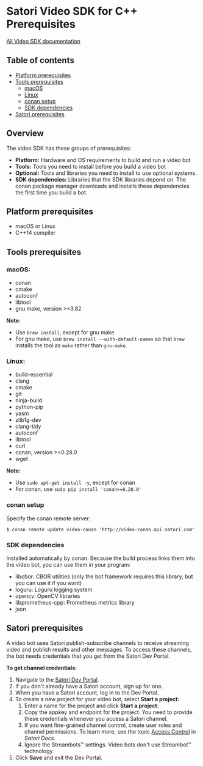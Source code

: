 # Satori Video SDK for C++ Prerequisites

[All Video SDK documentation](../README.md)

## Table of contents
* [Platform prerequisites](#platform-prerequisites)
* [Tools prerequisites](#tools-prerequisites)
    * [macOS](#macos)
    * [Linux](#linux)
    * [conan setup](#conan-setup)
    * [SDK dependencies](#sdk-dependencies)
* [Satori prerequisites](#satori-prerequisites)

## Overview
The video SDK has these groups of prerequisites:

* **Platform:** Hardware and OS requirements to build and run a video bot
* **Tools:** Tools you need to install before you build a video bot
* **Optional:** Tools and libraries you need to install to use optional systems.
* **SDK dependencies:** Libraries that the SDK libraries depend on. The conan package manager downloads and
installs these dependencies the first time you build a bot.

## Platform prerequisites
* macOS or Linux
* C++14 compiler

## Tools prerequisites

### macOS:
* conan
* cmake
* autoconf
* libtool
* gnu make, version >=3.82

**Note:**
* Use `brew install`, except for gnu make
* For gnu make, use `brew install --with-default-names` so that `brew`
installs the tool as `make` rather than `gnu-make`.

### Linux:

* build-essential
* clang
* cmake
* git
* ninja-build
* python-pip
* yasm
* zlib1g-dev
* clang-tidy
* autoconf
* libtool
* curl
* conan, version >=0.28.0
* wget

**Note:**

* Use `sudo apt-get install -y`, except for conan
* For conan, use `sudo pip install 'conan>=0.28.0'`

### conan setup

Specify the conan remote server:

```shell
$ conan remote update video-conan 'http://video-conan.api.satori.com'
```

### SDK dependencies
Installed automatically by conan. Because the build process links them into the video bot, you
can use them in your program:

* libcbor: CBOR utilities (only the bot framework requires this library, but you can use it if you want)
* loguru: Loguru logging system
* opencv: OpenCV libraries
* libprometheus-cpp: Prometheus metrics library
* json

## Satori prerequisites
A video bot uses Satori publish-subscribe channels to receive streaming video and publish results and other messages.
To access these channels, the bot needs credentials that you get from the Satori Dev Portal.

**To get channel credentials:**

1. Navigate to the [Satori Dev Portal](https://developer.satori.com).
2. If you don't already have a Satori account, sign up for one.
3. When you have a Satori account, log in to the Dev Portal.
4. To create a new project for your video bot, select **Start a project**:
   1. Enter a name for the project and click **Start a project**:
   2. Copy the appkey and endpoint for the project. You need to provide these credentials whenever you access a Satori channel.
   3. If you want fine-grained channel control, create user roles and channel permissions. To learn more, see
      the topic [Access Control](https://www.satori.com/docs/using-satori/authentication) in *Satori Docs*.
   4. Ignore the Streambots™ settings. Video bots don't use Streambot™ technology.
5. Click **Save** and exit the Dev Portal.
